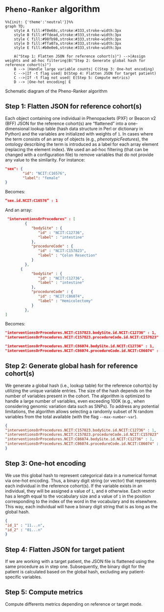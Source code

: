 # `Pheno-Ranker` algorithm

```mermaid
%%{init: {'theme':'neutral'}}%%
graph TD;
    style A fill:#f0e68c,stroke:#333,stroke-width:3px
    style B fill:#ffdead,stroke:#333,stroke-width:3px
    style C fill:#98fb98,stroke:#333,stroke-width:3px
    style D fill:#ffa07a,stroke:#333,stroke-width:3px
    style E fill:#b0e0e6,stroke:#333,stroke-width:3px

    A("Step 1: Flatten JSON for reference cohort(s)") -->|Assign weights and ad-hoc filtering|B("Step 2: Generate global hash for reference cohort(s)")
    B --> |Handle large variable counts| C(Step 3: One-hot encoding)
    C -->|If -t flag used| D(Step 4: Flatten JSON for target patient)
    C -->|If -t flag not used| E(Step 5: Compute metrics)
    D --> |One-hot encoding| E
```

<figcaption>Schematic diagram of the Pheno-Ranker algorithm</figcaption>

## Step 1: Flatten JSON for reference cohort(s)

Each object containing one individual in Phenopackets (PXF) or Beacon v2 (BFF) JSON for the reference cohort(s) are “flattened” into a one-dimensional lookup table (hash data structure in Perl or dictionary in Python) and the variables are initialized with weights of `1`. In cases where the term consists of an array of objects (e.g., _phenotypicFeatures_), the ontology describing the term is introduced as a label for each array element (replacing the element index). We used an ad-hoc filtering (that can be changed with a configuration file) to remove variables that do not provide any value to the similarity. For instance:

```json
"sex": {
        "id": "NCIT:C16576",
        "label": "female"
}
```

Becomes:

```json
“sex.id.NCIT:C16576” : 1
```

And an array:

```json
 "interventionsOrProcedures" : [
         {
            "bodySite" : {
               "id" : "NCIT:C12736",
               "label" : "intestine"
            },
            "procedureCode" : {
               "id" : "NCIT:C157823",
               "label" : "Colon Resection"
            }
         },
       {
            "bodySite" : {
               "id" : "NCIT:C12736",
               "label" : "intestine"
            },
            "procedureCode" : {
               "id" : "NCIT:C86074",
               "label" : "Hemicolectomy"
            }
         },
]

```

Becomes:
```json
"interventionsOrProcedures.NCIT:C157823.bodySite.id.NCIT:C12736" : 1,
"interventionsOrProcedures.NCIT:C157823.procedureCode.id.NCIT:C157823" : 1,

"interventionsOrProcedures.NCIT:C86074.bodySite.id.NCIT:C12736" : 1,
"interventionsOrProcedures.NCIT:C86074.procedureCode.id.NCIT:C86074" : 1,
```

## Step 2: Generate global hash for reference cohort(s)

We generate a global hash (i.e., lookup table) for the reference cohort(s) by utilizing the unique variable entries. The size of the hash depends on the number of variables present in the cohort. The algorithm is optimized to handle a large number of variables, even exceeding 100K (e.g., when considering genomic variation data such as SNPs). To address any potential limitations, the algorithm allows selecting a randomly subset of N random variables from the total available (with the flag `--max-number-var`).

```json
{
"interventionsOrProcedures.NCIT:C157823.bodySite.id.NCIT:C12736" : 1,
"interventionsOrProcedures.NCIT:C157823.procedureCode.id.NCIT:C157823" : 1,
"interventionsOrProcedures.NCIT:C86074.bodySite.id.NCIT:C12736" : 1,
"interventionsOrProcedures.NCIT:C86074.procedureCode.id.NCIT:C86074" : 1,
}
```

## Step 3: One-hot encoding

We use this global hash to represent categorical data in a numerical format via one-hot encoding. Thus, a binary digit string (or vector) that represents each individual in the reference cohort(s). If the variable exists in an individual, they will be assigned a value of `1`, and `0` otherwise. Each vector has a length equal to the vocabulary size and a value of `1` in the position corresponding to the index of the word in the vocabulary and `0`s elsewhere. This way, each individual will have a binary digit string that is as long as the global hash. 

```json
{
"id_1" : "11...n",
"id_2" : "01...n"
}
```

## Step 4: Flatten JSON for target patient

If we are working with a target patient, the JSON file is flattened using the same procedure as in step one. Subsequently, the binary digit for the patient is calculated based on the global hash, excluding any patient-specific variables.

## Step 5: Compute metrics

Compute differents metrics depending on reference or target mode.
